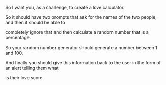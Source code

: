 So I want you, as a challenge, to create a love calculator.

So it should have two prompts that ask for the names of the two people, and then it should be able to

completely ignore that and then calculate a random number that is a percentage.

So your random number generator should generate a number between 1 and 100.

And finally you should give this information back to the user in the form of an alert telling them what

is their love score.